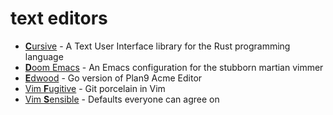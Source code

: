 # text editors

- [**C**ursive](https://github.com/gyscos/Cursive) - A Text User Interface library for the Rust programming language
- [**D**oom Emacs](https://github.com/hlissner/doom-emacs) - An Emacs configuration for the stubborn martian vimmer
- [**E**dwood](https://github.com/rjkroege/edwood) - Go version of Plan9 Acme Editor
- [Vim **F**ugitive](https://github.com/tpope/vim-fugitive) - Git porcelain in Vim
- [Vim **S**ensible](https://github.com/tpope/vim-sensible) - Defaults everyone can agree on
